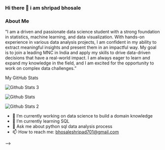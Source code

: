 ### Hi there 👋 i am shripad bhosale

### About Me
"I am a driven and passionate data science student with a strong foundation in statistics, machine learning, and data visualization. With hands-on experience in various data analysis projects, I am confident in my ability to extract meaningful insights and present them in an impactful way. My goal is to join a leading MNC in India and apply my skills to drive data-driven decisions that have a real-world impact. I am always eager to learn and expand my knowledge in the field, and I am excited for the opportunity to work on complex data challenges.”

My GitHub Stats

![Github Stats 3](https://github-readme-stats.vercel.app/api?username=shripad-96)

![Github Stats](https://github-readme-streak-stats.herokuapp.com/?user=shripad-96)

![Github Stats 2](https://github-readme-stats.vercel.app/api/top-langs/?username=shripad-96)

- 🔭 I’m currently working on data science to build a domain knowledge
- 🌱 I’m currently learning SQL
- 💬 Ask me about python sql data analysis process
- 📫 How to reach me: bhosaleshripad701@gmail.com

-->




<!--
**shripad-96/shripad-96** is a ✨ _special_ ✨ repository because its `README.md` (this file) appears on your GitHub profile.

Here are some ideas to get you started:

- 🔭 I’m currently working on ...
- 🌱 I’m currently learning ...
- 👯 I’m looking to collaborate on ...
- 🤔 I’m looking for help with ...
- 💬 Ask me about ...
- 📫 How to reach me: ...
- 😄 Pronouns: ...
- ⚡ Fun fact: ...
-->
